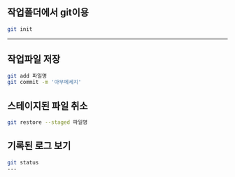 ## 작업폴더에서 git이용

```bash
git init
```
---


## 작업파일 저장
```bash
git add 파일명
git commit -m '아무메세지'
```

## 스테이지된 파일 취소
```bash
git restore --staged 파일명
```

## 기록된 로그 보기
```bash
git status
---
